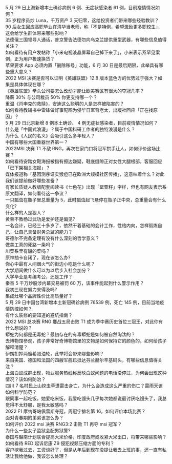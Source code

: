 5 月 29 日上海新增本土确诊病例 6 例、无症状感染者 61 例，目前疫情情况如何？  
35 岁程序员炒 Luna，千万资产 3 天归零，这给投资者们带来哪些经验教训？  
90 后女生回应高职毕业在清华当老师，称「不是特例，希望激励更多职校生」，这会给学生群体带来哪些影响？  
法德俄三国领导人通话，普京警告法德勿向乌克兰提供重型武器，有哪些信息值得关注？  
如何看待有用户发帖称「小米电视液晶屏幕自己掉下来了」，小米表示系罕见案例，正为用户极速换货？  
苹果要求 App 必须内置「删除账号」功能，6 月 30 日是最后期限，此举具有哪些重大意义？  
2022 MSI 决赛是否可以证明《英雄联盟》12.8 版本蓝色方的优势过于强大？如果是具体体现在哪？  
《英雄联盟》拳头公司要怎么改动才能让欧美赛区有很大的夺冠几率？  
降薪 30% 与公司裁员 50% 你更支持哪一个？  
重温《肖申克的救赎》，安迪这么聪明的人是怎样被陷害的？  
如何看待教辅书中雷锋做好事配图为侵华日军背老太，出版社回应「正在找原因」？  
5 月 29 日北京新增 8 例本土确诊、 4 例无症状感染者，目前疫情情况如何？  
什么是「中国式浪漫」？属于中国科研工作者的独特浪漫是什么？  
为什么《人民的名义》会吸引这么多年轻人？  
中国有哪些大国重器世界第一？  
2022MSI 决赛 T1 不敌 RNG，再次在家门口将冠军拱手让人，如何评价这场比赛？  
如何看待安踏女鞋海报被指有擦边嫌疑，鞋底缝隙正对女性大腿根部，客服回应「已下架相关海报」？  
媒体报道称「基因测序证实猴痘已在欧洲大规模社区传播」，这意味着什么？对此我们该提前做好哪些准备？  
有家长质疑人教版配套阅读书《七色花》出现「罂粟籽」字样，但也有网友表示系原文翻译，如何看待这一争议？  
一只瓢虫在瓶子里总重量为 5，此时瓢虫起飞悬停在瓶子正中央，总重量会有什么变化?  
什么样的人是狠人？  
黄蓉不教杨过武功是爱护还是偏见?  
一名会计，已经三十多岁了，依然干着基础的会计工作，性格内向，怎样锻炼自己，让自己具备财务总监的能力？  
哥德尔不完备定理有没有什么深刻的哲学意义？  
做美工真的死路一条吗？  
川菜系里有甜的菜吗？  
原神抽卡自闭了，现在该怎么办?  
你心中最有人间烟火气的街边小吃是什么呢？  
大学期间做什么可以为以后步入社会加分？  
大学毕业是考编考公，还是工作？  
秦奋 5 千万炒股涉内幕交易被罚 60 万，该事件能起到什么警示作用？  
我初三现在努力来得及吗?  
集成灶哪个品牌性价比高质量好？  
5 月 29 日中国台湾新增本土新冠确诊病例 76539 例，死亡 145 例，目前当地疫情防控如何？  
有什么装修的要知道的避坑指南？  
2022 MSI 总决赛 RNG 鏖战五局击败 T1 成为季中赛历史首位三冠王，对此你有什么想说的？  
蟒蛇为何都是无毒蛇？最初存在的有毒蟒蛇是如何被自然淘汰的？  
去博物馆参观，孩子非常好奇博物馆里的文物是如何保持它的颜色的，如何给孩子解释清楚？  
伊朗扣押两艘希腊油轮，此举将会带来哪些影响？  
来自美国、德国和法国的四艘军舰已抵达芬兰赫尔辛基码头，有哪些信息值得关注？  
上海白蚁成群出现，物业服务热线称反映白蚁问题的电话没停过，为何会出现这种情况？该如何防治？  
四川 7 名村民上山挖虫草遭雷击身亡，为什么会造成这么严重的伤亡？雷雨天该如何科学防范？  
跟同事一起吃饭，她爱吃米饭，我爱吃馒头几乎每次她都说最讨厌吃馒头了，我总觉得不太舒服，是我太敏感吗？  
2022 F1 摩纳哥站佩雷斯夺冠，周冠宇排名第 16，如何评价本场比赛？  
面对青春期的弟弟该怎么办？  
如何评价 2022 msi 决赛 RNG3:2 击败 T1 再夺 msi 冠军？  
为什么一些女子监狱会配男狱警?  
泰国与越南计划联合提高大米价格，印度政府或收紧大米出口，将带来哪些影响？  
如何看待 RED 起诉尼康 Z9 侵犯视频压缩方面的专利？  
客户挖我过去，工资谈好了，但是从年后到现在没提让我去上班的事，还一直有私活让我给他做，我该怎么处理？  
